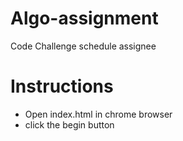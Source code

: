 # Algo-assignment
Code Challenge schedule assignee

# Instructions 
* Open index.html in chrome browser
* click the begin button
